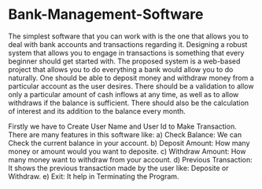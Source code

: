 # Bank-Management-Software
The simplest software that you can work with is the one that allows you to deal with bank accounts and transactions regarding it. 
Designing a robust system that allows you to engage in transactions is something that every beginner should get started with. 
The proposed system is a web-based project that allows you to do everything a bank would allow you to do naturally.
One should be able to deposit money and withdraw money from a particular account as the user desires.
There should be a validation to allow only a particular amount of cash inflows at any time, as well as to allow withdraws if the balance is sufficient. 
There should also be the calculation of interest and its addition to the balance every month.

Firstly we have to Create User Name and User Id to Make Transaction.
There are many features in this software like:
a) Check Balance: We can Check the current balance in your account.
b) Deposit Amount: How many money or amount would you want to deposite.
c) Withdraw Amount: How many money want to withdraw from your account.
d) Previous Transaction: It shows the previous transaction made by the user like: Deposite or Withdraw.
e) Exit: It help in Terminating the Program.
